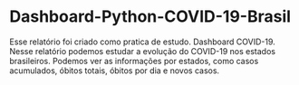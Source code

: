# Dashboard-Python-COVID-19-Brasil
 Esse relatório foi criado como pratica de estudo. Dashboard COVID-19. Nesse relatório podemos estudar a evolução do COVID-19 nos estados brasileiros. Podemos ver as informações por estados, como casos acumulados, óbitos totais, óbitos por dia e novos casos.
